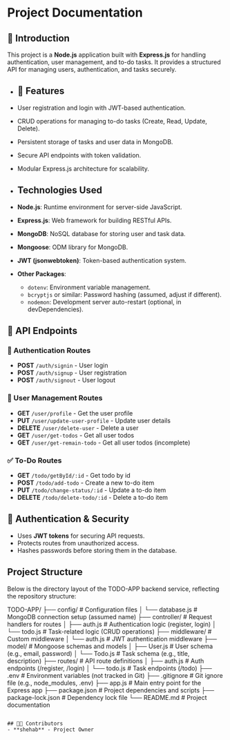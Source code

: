 # Project Documentation

## 📌 Introduction
This project is a **Node.js** application built with **Express.js** for handling authentication, user management, and to-do tasks. It provides a structured API for managing users, authentication, and tasks securely.

- ## 🚀 Features
- User registration and login with JWT-based authentication.
- CRUD operations for managing to-do tasks (Create, Read, Update, Delete).
- Persistent storage of tasks and user data in MongoDB.
- Secure API endpoints with token validation.
- Modular Express.js architecture for scalability.

- ## Technologies Used
- **Node.js**: Runtime environment for server-side JavaScript.
- **Express.js**: Web framework for building RESTful APIs.
- **MongoDB**: NoSQL database for storing user and task data.
- **Mongoose**: ODM library for MongoDB.
- **JWT (jsonwebtoken)**: Token-based authentication system.
- **Other Packages**:
  - `dotenv`: Environment variable management.
  - `bcryptjs` or similar: Password hashing (assumed, adjust if different).
  - `nodemon`: Development server auto-restart (optional, in devDependencies).


## 📡 API Endpoints

### 🔑 Authentication Routes
- **POST** `/auth/signin` - User login
- **POST** `/auth/signup` - User registration
- **POST** `/auth/signout` - User logout

### 👥 User Management Routes
- **GET** `/user/profile` - Get the user profile
- **PUT** `/user/update-user-profile` - Update user details
- **DELETE** `/user/delete-user` - Delete a user
- **GET** `/user/get-todos` - Get all user todos
- **GET** `/user/get-remain-todo` - Get all user todos (incomplete)

### ✅ To-Do Routes
- **GET** `/todo/getById/:id` - Get todo by id
- **POST** `/todo/add-todo` - Create a new to-do item
- **PUT** `/todo/change-status/:id` - Update a to-do item
- **DELETE** `/todo/delete-todo/:id` - Delete a to-do item

## 🔐 Authentication & Security
- Uses **JWT tokens** for securing API requests.
- Protects routes from unauthorized access.
- Hashes passwords before storing them in the database.

## Project Structure
Below is the directory layout of the TODO-APP backend service, reflecting the repository structure:

TODO-APP/
├── config/               # Configuration files
│   └── database.js       # MongoDB connection setup (assumed name)
├── controller/           # Request handlers for routes
│   ├── auth.js           # Authentication logic (register, login)
│   └── todo.js           # Task-related logic (CRUD operations)
├── middleware/           # Custom middleware
│   └── auth.js           # JWT authentication middleware
├── model/                # Mongoose schemas and models
│   ├── User.js           # User schema (e.g., email, password)
│   └── Todo.js           # Task schema (e.g., title, description)
├── routes/               # API route definitions
│   ├── auth.js           # Auth endpoints (/register, /login)
│   └── todo.js           # Task endpoints (/todo)
├── .env                  # Environment variables (not tracked in Git)
├── .gitignore            # Git ignore file (e.g., node_modules, .env)
├── app.js                # Main entry point for the Express app
├── package.json          # Project dependencies and scripts
├── package-lock.json     # Dependency lock file
└── README.md             # Project documentation
```

## 👨‍💻 Contributors
- **shehab** - Project Owner

